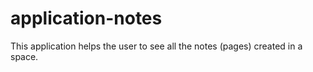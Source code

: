 # application-notes
This application helps the user to see all the notes (pages) created in a space.
